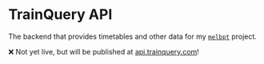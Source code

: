 # TrainQuery API

The backend that provides timetables and other data for my [`melbpt`](https://github.com/schel-d/melbpt) project.

❌ Not yet live, but will be published at [api.trainquery.com](https://api.trainquery.com)!
